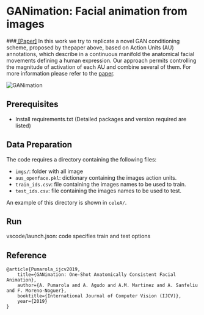 
# GANimation: Facial animation from images
###[ [Paper]](https://rdcu.be/bPuaJ) 
In this work we try to replicate a novel GAN conditioning scheme, proposed by thepaper above, based on Action Units (AU) annotations, which describe in a continuous manifold the anatomical facial movements defining a human expression. Our approach permits controlling the magnitude of activation of each AU and combine several of them. For more information please refer to the [paper](https://arxiv.org/abs/1807.09251).


![GANimation](http://www.albertpumarola.com/images/2018/GANimation/teaser.png)

## Prerequisites
- Install requirements.txt (Detailed packages and version required are listed)

## Data Preparation
The code requires a directory containing the following files:
- `imgs/`: folder with all image
- `aus_openface.pkl`: dictionary containing the images action units.
- `train_ids.csv`: file containing the images names to be used to train.
- `test_ids.csv`: file containing the images names to be used to test.

An example of this directory is shown in `celeA/`.



## Run
vscode/launch.json: code specifies train and test options

## Reference
```
@article{Pumarola_ijcv2019,
    title={GANimation: One-Shot Anatomically Consistent Facial Animation},
    author={A. Pumarola and A. Agudo and A.M. Martinez and A. Sanfeliu and F. Moreno-Noguer},
    booktitle={International Journal of Computer Vision (IJCV)},
    year={2019}
}
```
